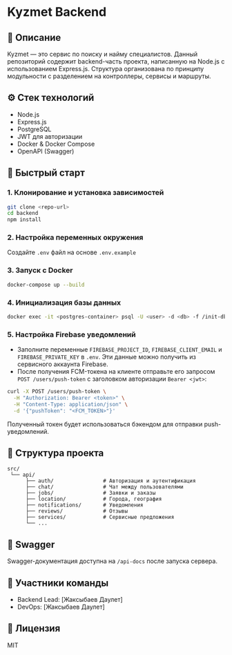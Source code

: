 # Kyzmet Backend

## 📌 Описание

Kyzmet — это сервис по поиску и найму специалистов. Данный репозиторий содержит backend-часть проекта, написанную на Node.js с использованием Express.js. Структура организована по принципу модульности с разделением на контроллеры, сервисы и маршруты.

## ⚙️ Стек технологий

* Node.js
* Express.js
* PostgreSQL
* JWT для авторизации
* Docker & Docker Compose
* OpenAPI (Swagger)

## 🚀 Быстрый старт

### 1. Клонирование и установка зависимостей

```bash
git clone <repo-url>
cd backend
npm install
```

### 2. Настройка переменных окружения

Создайте `.env` файл на основе `.env.example`

### 3. Запуск с Docker

```bash
docker-compose up --build
```

### 4. Инициализация базы данных

```bash
docker exec -it <postgres-container> psql -U <user> -d <db> -f /init-db/init.sql
```

### 5. Настройка Firebase уведомлений

- Заполните переменные `FIREBASE_PROJECT_ID`, `FIREBASE_CLIENT_EMAIL` и
  `FIREBASE_PRIVATE_KEY` в `.env`. Эти данные можно получить из сервисного
  аккаунта Firebase.
- После получения FCM-токена на клиенте отправьте его запросом `POST
  /users/push-token` с заголовком авторизации `Bearer <jwt>`:

```bash
curl -X POST /users/push-token \
  -H "Authorization: Bearer <token>" \
  -H "Content-Type: application/json" \
  -d '{"pushToken": "<FCM_TOKEN>"}'
```

Полученный токен будет использоваться бэкендом для отправки push-уведомлений.

## 📁 Структура проекта

```
src/
 └── api/
      ├── auth/                # Авторизация и аутентификация
      ├── chat/                # Чат между пользователями
      ├── jobs/                # Заявки и заказы
      ├── location/            # Города, география
      ├── notifications/       # Уведомления
      ├── reviews/             # Отзывы
      ├── services/            # Сервисные предложения
      └── ...
```

## 📘 Swagger

Swagger-документация доступна на `/api-docs` после запуска сервера.

## 👥 Участники команды

* Backend Lead: \[Жаксыбаев Даулет]
* DevOps: \[Жаксыбаев Даулет]

## 📄 Лицензия

MIT
